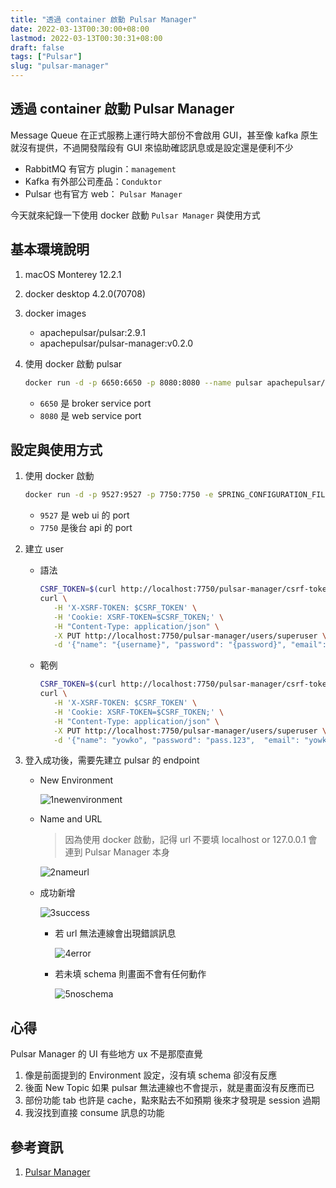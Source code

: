 ```yaml
---
title: "透過 container 啟動 Pulsar Manager"
date: 2022-03-13T00:30:00+08:00
lastmod: 2022-03-13T00:30:31+08:00
draft: false
tags: ["Pulsar"]
slug: "pulsar-manager"
---
```


## 透過 container 啟動 Pulsar Manager

Message Queue 在正式服務上運行時大部份不會啟用 GUI，甚至像 kafka 原生就沒有提供，不過開發階段有 GUI 來協助確認訊息或是設定還是便利不少

- RabbitMQ 有官方 plugin：`management`
- Kafka 有外部公司產品：`Conduktor`
- Pulsar 也有官方 web： `Pulsar Manager`

今天就來紀錄一下使用 docker 啟動 `Pulsar Manager` 與使用方式

## 基本環境說明

1. macOS Monterey 12.2.1
2. docker desktop 4.2.0(70708)
3. docker images

    - apachepulsar/pulsar:2.9.1
    - apachepulsar/pulsar-manager:v0.2.0

4. 使用 docker 啟動 pulsar

    ```bash
    docker run -d -p 6650:6650 -p 8080:8080 --name pulsar apachepulsar/pulsar:latest bin/pulsar standalone
    ```

    - `6650` 是 broker service port
    - `8080` 是 web service port

## 設定與使用方式

1. 使用 docker 啟動

    ```bash
    docker run -d -p 9527:9527 -p 7750:7750 -e SPRING_CONFIGURATION_FILE=/pulsar-manager/pulsar-manager/application.properties apachepulsar/pulsar-manager:v0.2.0
    ```

    - `9527` 是 web ui 的 port
    - `7750` 是後台 api 的 port

2. 建立 user

    - 語法

        ```bash
        CSRF_TOKEN=$(curl http://localhost:7750/pulsar-manager/csrf-token) &&
        curl \
           -H 'X-XSRF-TOKEN: $CSRF_TOKEN' \
           -H 'Cookie: XSRF-TOKEN=$CSRF_TOKEN;' \
           -H "Content-Type: application/json" \
           -X PUT http://localhost:7750/pulsar-manager/users/superuser \
           -d '{"name": "{username}", "password": "{password}", "email": "{email}"}'
        ```

    - 範例

        ```bash
        CSRF_TOKEN=$(curl http://localhost:7750/pulsar-manager/csrf-token) &&
        curl \
           -H 'X-XSRF-TOKEN: $CSRF_TOKEN' \
           -H 'Cookie: XSRF-TOKEN=$CSRF_TOKEN;' \
           -H "Content-Type: application/json" \
           -X PUT http://localhost:7750/pulsar-manager/users/superuser \
           -d '{"name": "yowko", "password": "pass.123",  "email": "yowko@yowko.com"}'
        ```

3. 登入成功後，需要先建立 pulsar 的 endpoint

    - New Environment

        ![1newenvironment](https://user-images.githubusercontent.com/3851540/158127314-14793818-d9b7-4aa0-a9bc-531b279f4031.png)

    - Name and URL

        > 因為使用 docker 啟動，記得 url 不要填 localhost or 127.0.0.1 會連到 Pulsar Manager 本身

        ![2nameurl](https://user-images.githubusercontent.com/3851540/158127326-dc59d3cb-c229-4edd-b324-ff25e1b80a82.png)

    - 成功新增

        ![3success](https://user-images.githubusercontent.com/3851540/158127331-2bd9c4f1-eaf6-408f-b390-42acfb366440.png)

        - 若 url 無法連線會出現錯誤訊息

            ![4error](https://user-images.githubusercontent.com/3851540/158127335-ceb6f418-ae86-4cec-a1a6-188edfee2713.png)

        - 若未填 schema 則畫面不會有任何動作

            ![5noschema](https://user-images.githubusercontent.com/3851540/158127339-9a6746e7-d565-4237-87f6-7b140d6b7dfe.png)

## 心得

Pulsar Manager 的 UI 有些地方 ux 不是那麼直覺

1. 像是前面提到的 Environment 設定，沒有填 schema 卻沒有反應
2. 後面 New Topic 如果 pulsar 無法連線也不會提示，就是畫面沒有反應而已
3. 部份功能 tab 也許是 cache，點來點去不如預期  後來才發現是 session 過期
4. 我沒找到直接 consume 訊息的功能

## 參考資訊

1. [Pulsar Manager](https://pulsar.apache.org/docs/en/administration-pulsar-manager/)
